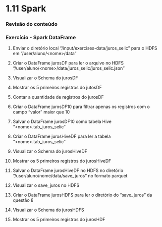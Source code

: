 # 1.11 Spark

### Revisão do conteúdo

### Exercício - Spark DataFrame

1. Enviar o diretório local “/input/exercises-data/juros\_selic” para o HDFS em “/user/aluno/&lt;nome&gt;/data”

2. Criar o DataFrame jurosDF para ler o arquivo no HDFS “/user/aluno/&lt;nome&gt;/data/juros\_selic/juros\_selic.json”

3. Visualizar o Schema do jurosDF

4. Mostrar os 5 primeiros registros do jutosDF

5. Contar a quantidade de registros do jurosDF

6. Criar o DataFrame jurosDF10 para filtrar apenas os registros com o campo “valor” maior que 10

7. Salvar o DataFrame jurosDF10  como tabela Hive “&lt;nome&gt;.tab\_juros\_selic”

8. Criar o DataFrame jurosHiveDF para ler a tabela “&lt;nome&gt;.tab\_juros\_selic”

9. Visualizar o Schema do jurosHiveDF

10. Mostrar os 5 primeiros registros do jurosHiveDF

11. Salvar o DataFrame jurosHiveDF no HDFS no diretório “/user/aluno/nome/data/save\_juros” no formato parquet

12. Visualizar o save\_juros no HDFS

13. Criar o DataFrame jurosHDFS para ler o diretório do “save\_juros” da questão 8

14. Visualizar o Schema do jurosHDFS

15. Mostrar os 5 primeiros registros do jurosHDF

